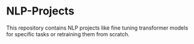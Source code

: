 # NLP-Projects
This repository contains NLP projects like fine tuning  transformer models for specific tasks or retraining them from scratch.
